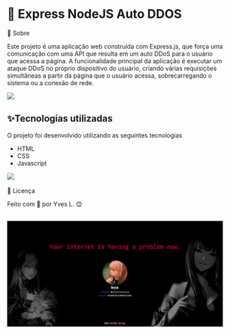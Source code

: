 <h1>🚀 Express NodeJS Auto DDOS</h1>
🔖  Sobre
<p>Este projeto é uma aplicação web construída com Express.js, que força uma comunicação com uma API que resulta em um auto DDoS para o usuário que acessa a página. A funcionalidade principal da aplicação é executar um ataque DDoS no próprio dispositivo do usuário, criando várias requisições simultâneas a partir da página que o usuário acessa, sobrecarregando o sistema ou a conexão de rede.</p>

![](https://raw.githubusercontent.com/andreasbm/readme/master/assets/lines/rainbow.png)

##  ✨Tecnologias utilizadas

O projeto foi desenvolvido utilizando as seguintes tecnologias

- HTML
- CSS
- Javascript

![](https://raw.githubusercontent.com/andreasbm/readme/master/assets/lines/rainbow.png)


<p>📄 Licença</p>
<p>Feito com 💜 por Yves L. 😊</p>

<br>
<img src="public/images/preview.png">
